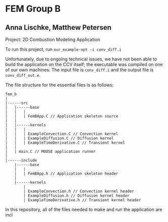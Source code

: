 FEM Group B
=====
Anna Lischke, Matthew Petersen
------------------------------

Project: 2D Combustion Modeling Application

To run this project, run `our_example-opt -i conv_diff.i`

Unfortunately, due to ongoing technical issues, we have not been able to build the application on the CCV itself; the executable was compiled on one of our own machines. The input file is `conv_diff.i` and the output file is `conv_diff_out.e`.

The file structure for the essential files is as follows:

```
fem_b
|
|------src
|	|------base
|	|	|
|	|	| FemBApp.C // Application skeleton source
|	|
|	|------kernels
|	|	|
|	|	| ExampleConvection.C // Convection kernel
|	|	| ExampleDiffusion.C // Diffusion kernel
|	|	| ExampleTimeDerivative.C // Transient kernel
|	|
|	| main.C // MOOSE application runner
|
|------include
	|------base
	|	|
	|	| FemBApp.h // Application skeleton header
	|
	|------kernels
		|
		| ExampleConvection.h // Convection kernel header
		| ExampleDiffusion.h // Diffusion kernel header
		| ExampleTimeDerivative.h // Transient kernel header
```


In this repository, all of the files needed to make and run the application are incl

